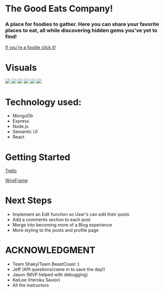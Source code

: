 # The Good Eats Company!

### A place for foodies to gather. Here you can share your favorite places to eat, all while discovering hidden gems you've yet to find! 

[If you're a foodie click it!](https://thegoodeatsco.herokuapp.com/)


# Visuals 
![](https://i.imgur.com/FI8zOGY.png)
![](https://i.imgur.com/KNfZUDI.png)
![](https://i.imgur.com/q1c5kQC.png)
![](https://i.imgur.com/yyT60e1.png)
![](https://i.imgur.com/mjQVAV8.png)
![](https://i.imgur.com/3uPsp9F.png)

# Technology used: 
* MongoDb
* Express
* Node.js
* Semantic UI
* React

# Getting Started
[Trello](https://trello.com/b/IQciTDvw/thegoodeatsco#)

[WireFrame](https://whimsical.com/meal-prep-service-JSxUN4aCPAwiTGVfQBitWJ#)

# Next Steps
* Implement an Edit function so User's can edit their posts
* Add a comments section to each post
* Merge into becoming more of a Blog experience
* More styling to the posts and profile page

# ACKNOWLEDGMENT
- Team Shaky/Team BeastCoast :)
- Jeff (API questions/came in to save the day!)
- Jason (MVP helped with debugging)
- KeiLee (Heroku Savior)
- All the instructors 